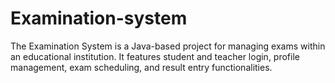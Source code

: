 # Examination-system
The Examination System is a Java-based project for managing exams within an educational institution. It features student and teacher login, profile management, exam scheduling, and result entry functionalities.
